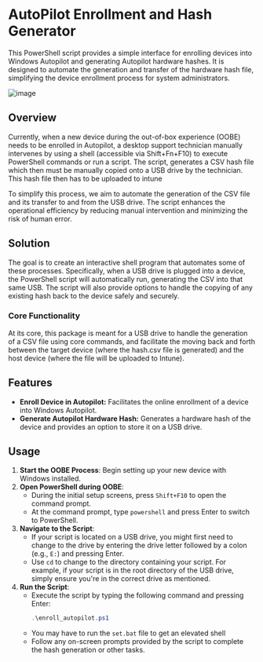 # AutoPilot Enrollment and Hash Generator

This PowerShell script provides a simple interface for enrolling devices into Windows Autopilot and generating Autopilot hardware hashes. It is designed to automate the generation and transfer of the hardware hash file, simplifying the device enrollment process for system administrators.


![image](https://github.com/user-attachments/assets/31efa8fb-ef08-4e67-8c2f-5081bb1e95af)

## Overview

Currently, when a new device during the out-of-box experience (OOBE) needs to be enrolled in Autopilot, a desktop support technician manually intervenes by using a shell (accessible via Shift+Fn+F10) to execute PowerShell commands or run a script. The script, generates a CSV hash file which then must be manually copied onto a USB drive by the technician. This hash file then has to be uploaded to intune 

To simplify this process, we aim to automate the generation of the CSV file and its transfer to and from the USB drive. The script enhances the operational efficiency by reducing manual intervention and minimizing the risk of human error.

## Solution

The goal is to create an interactive shell program that automates some of these processes. Specifically, when a USB drive is plugged into a device, the PowerShell script will automatically run, generating the CSV into that same USB. The script will also provide options to handle the copying of any existing hash back to the device safely and securely.

### Core Functionality

At its core, this package is meant for a USB drive to handle the generation of a CSV file using core commands, and facilitate the moving back and forth between the target device (where the hash.csv file is generated) and the host device (where the file will be uploaded to Intune).

## Features

- **Enroll Device in Autopilot:** Facilitates the online enrollment of a device into Windows Autopilot.
- **Generate Autopilot Hardware Hash:** Generates a hardware hash of the device and provides an option to store it on a USB drive.

## Usage

1. **Start the OOBE Process**: Begin setting up your new device with Windows installed.
2. **Open PowerShell during OOBE**:
   - During the initial setup screens, press `Shift+F10` to open the command prompt.
   - At the command prompt, type `powershell` and press Enter to switch to PowerShell.
3. **Navigate to the Script**:
   - If your script is located on a USB drive, you might first need to change to the drive by entering the drive letter followed by a colon (e.g., `E:`) and pressing Enter.
   - Use `cd` to change to the directory containing your script. For example, if your script is in the root directory of the USB drive, simply ensure you're in the correct drive as mentioned.
4. **Run the Script**:
   - Execute the script by typing the following command and pressing Enter:
     ```powershell
     .\enroll_autopilot.ps1
     ```
   - You may have to run the `set.bat` file to get an elevated shell 
   - Follow any on-screen prompts provided by the script to complete the hash generation or other tasks.


